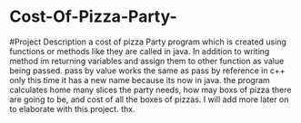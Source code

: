 # Cost-Of-Pizza-Party-

#Project Description
a cost of pizza Party program which is created using functions or methods like they are called in java. In addition to writing method im returning variables and assign them to other function as value being passed. pass by value works the same as pass by reference in c++ only this time it has a new name because its now in java. the program calculates home many slices the party needs, how may boxs of pizza there are going to be, and cost of all the boxes of pizzas. I will add more later on to elaborate with this project. thx. 
